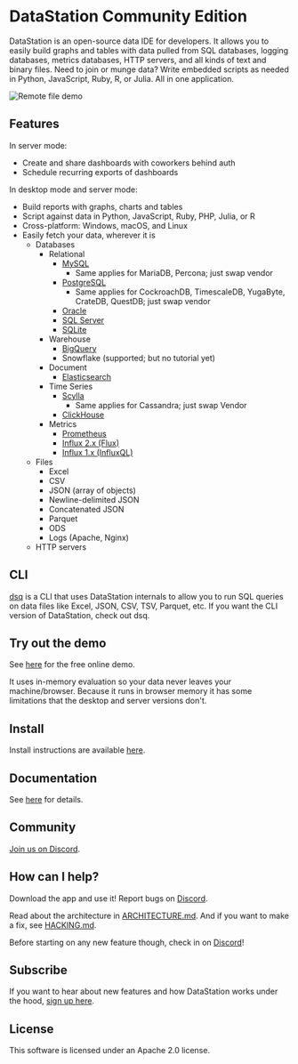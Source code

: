 # DataStation Community Edition

DataStation is an open-source data IDE for developers. It allows you
to easily build graphs and tables with data pulled from SQL databases,
logging databases, metrics databases, HTTP servers, and all kinds of
text and binary files. Need to join or munge data? Write embedded
scripts as needed in Python, JavaScript, Ruby, R, or Julia. All in one
application.

![Remote file demo](./screens/datastation-0.7.0-file-demo.gif)

## Features

In server mode:

* Create and share dashboards with coworkers behind auth
* Schedule recurring exports of dashboards

In desktop mode and server mode:

* Build reports with graphs, charts and tables
* Script against data in Python, JavaScript, Ruby, PHP, Julia, or R
* Cross-platform: Windows, macOS, and Linux
* Easily fetch your data, wherever it is
  * Databases
    * Relational
      * [MySQL](https://datastation.multiprocess.io/docs/tutorials/Query_MySQL_with_DataStation.html)
        * Same applies for MariaDB, Percona; just swap vendor
      * [PostgreSQL](https://datastation.multiprocess.io/docs/tutorials/Query_PostgreSQL_with_DataStation.html)
        * Same applies for CockroachDB, TimescaleDB, YugaByte, CrateDB, QuestDB; just swap vendor
      * [Oracle](https://datastation.multiprocess.io/docs/tutorials/Query_Oracle_with_DataStation.html)
      * [SQL Server](https://datastation.multiprocess.io/docs/tutorials/Query_SQL_Server_with_DataStation.html)
      * [SQLite](https://datastation.multiprocess.io/docs/tutorials/Query_SQLite_with_DataStation.html)
    * Warehouse
      * [BigQuery](https://datastation.multiprocess.io/docs/tutorials/Query_BigQuery_with_DataStation.html)
      * Snowflake (supported; but no tutorial yet)
    * Document
      * [Elasticsearch](https://datastation.multiprocess.io/docs/tutorials/Query_Elasticsearch_with_DataStation.html)
    * Time Series
      * [Scylla](https://datastation.multiprocess.io/docs/tutorials/Query_Scylla_with_DataStation.html)
        * Same applies for Cassandra; just swap Vendor
      * [ClickHouse](https://datastation.multiprocess.io/docs/tutorials/Query_ClickHouse_with_DataStation.html)
    * Metrics
      * [Prometheus](https://datastation.multiprocess.io/docs/tutorials/Query_Prometheus_with_DataStation.html)
      * [Influx 2.x (Flux)](https://datastation.multiprocess.io/docs/tutorials/Query_Influx_(2.x)_with_DataStation_(Flux).html)
      * [Influx 1.x (InfluxQL)](https://datastation.multiprocess.io/docs/tutorials/Query_Influx_(1.x)_with_DataStation_(InfluxQL).html)
  * Files
    * Excel
	* CSV
	* JSON (array of objects)
	* Newline-delimited JSON
	* Concatenated JSON
	* Parquet
	* ODS
	* Logs (Apache, Nginx)
  * HTTP servers

## CLI

[dsq](https://github.com/multiprocessio/dsq) is a CLI that uses
DataStation internals to allow you to run SQL queries on data files
like Excel, JSON, CSV, TSV, Parquet, etc. If you want the CLI version
of DataStation, check out dsq.

## Try out the demo

See [here](https://app.datastation.multiprocess.io/) for the free
online demo.

It uses in-memory evaluation so your data never leaves your
machine/browser. Because it runs in browser memory it has some
limitations that the desktop and server versions don't.

## Install

Install instructions are available [here](https://datastation.multiprocess.io/docs/latest/Installation.html).

## Documentation

See [here](https://datastation.multiprocess.io/docs/) for details.

## Community

[Join us on Discord](https://discord.gg/f2wQBc4bXX).

## How can I help?

Download the app and use it! Report bugs on
[Discord](https://discord.gg/f2wQBc4bXX).

Read about the architecture in [ARCHITECTURE.md](ARCHITECTURE.md). And
if you want to make a fix, see [HACKING.md](HACKING.md).

Before starting on any new feature though, check in on
[Discord](https://discord.gg/f2wQBc4bXX)!

## Subscribe

If you want to hear about new features and how DataStation works under
the hood, [sign up here](https://forms.gle/wH5fdxrxXwZHoNxk8).

## License

This software is licensed under an Apache 2.0 license.
